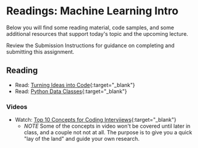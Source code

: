 # Readings: Machine Learning Intro

Below you will find some reading material, code samples, and some additional resources that support today's topic and the upcoming lecture.

Review the Submission Instructions for guidance on completing and submitting this assignment.

## Reading

- Read: [Turning Ideas into Code](https://www.codefellows.org/blog/turning-ideas-into-code/){:target="_blank"}
- Read: [Python Data Classes](https://realpython.com/python-data-classes/){:target="_blank"}

### Videos

- Watch: [Top 10 Concepts for Coding Interviiews](https://www.youtube.com/watch?v=Ge0Udbws1kc){:target="_blank"}
  - *NOTE* Some of the concepts in video won't be covered until later in class, and a couple not not at all. The purpose is to give you a quick "lay of the land" and guide your own research.

